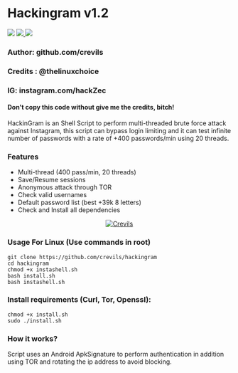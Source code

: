 # Hackingram v1.2
<a href="https://t.me/hackerExploits"><img src="https://img.shields.io/badge/Join-Telegram%20Channel-red.svg?logo=Telegram"></a>
<a href="https://t.me/hacker_Chatroom"><img src="https://img.shields.io/badge/Join-Telegram%20Group-blue.svg?logo=telegram"></n>
<a href="https://t.me/hacker_Chatroom"><img src="https://img.shields.io/badge/Report%20Bugs-green.svg?style=for-the-badge&logo=appveyor?logo=bugzilla"></a>
### Author: github.com/crevils
### Credits : @thelinuxchoice
### IG: instagram.com/hackZec
#### Don't copy this code without give me the credits, bitch! 
HackinGram is an Shell Script to perform multi-threaded brute force attack against Instagram, this script can bypass login limiting and it can test infinite number of passwords with a rate of +400 passwords/min using 20 threads.

### Features
- Multi-thread (400 pass/min, 20 threads)
- Save/Resume sessions
- Anonymous attack through TOR
- Check valid usernames
- Default password list (best +39k 8 letters)
- Check and Install all dependencies

<p align="center"><a href="https://github.com/crevils"><img title="Crevils" src="https://github-readme-stats.vercel.app/api?username=crevils&show_icons=true&include_all_commits=true&theme=chartreuse-dark&cache_seconds=3200"></a>
</p>

### Usage For Linux (Use commands in root)
```
git clone https://github.com/crevils/hackingram
cd hackingram
chmod +x instashell.sh
bash install.sh
bash instashell.sh
```

### Install requirements (Curl, Tor, Openssl):

```
chmod +x install.sh
sudo ./install.sh
```

### How it works?

Script uses an Android ApkSignature to perform authentication in addition using TOR and rotating the ip address to avoid blocking. 
